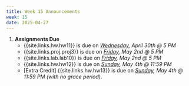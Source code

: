 ```yaml
---
title: Week 15 Announcements
week: 15
date: 2025-04-27
---
```


1. **Assignments Due**
    * {{site.links.hw.hw11}} is due on *<u>Wednesday</u>, April 30th @ 5 PM*
    * {{site.links.proj.proj3}} is due on *<u>Friday</u>, May 2nd @ 5 PM*
    * {{site.links.lab.lab10}} is due on *<u>Friday</u>, May 2nd @ 5 PM*
    * {{site.links.hw.hw12}} is due on *<u>Sunday</u>, May 4th @ 11:59 PM*
    * [Extra Credit] {{site.links.hw.hw13}} is due on *<u>Sunday</u>, May 4th @ 11:59 PM (with no grace period)*.
